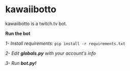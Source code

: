 # kawaiibotto
kawaiibotto is a twitch.tv bot.

**Run the bot**

*1- Install requirements:*
`pip install -r requirements.txt`

*2- Edit **globals.py** with your account's info*

*3- Run **bot.py!***
